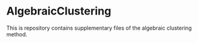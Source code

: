 # AlgebraicClustering
This is repository contains supplementary files of the algebraic clustering method.
